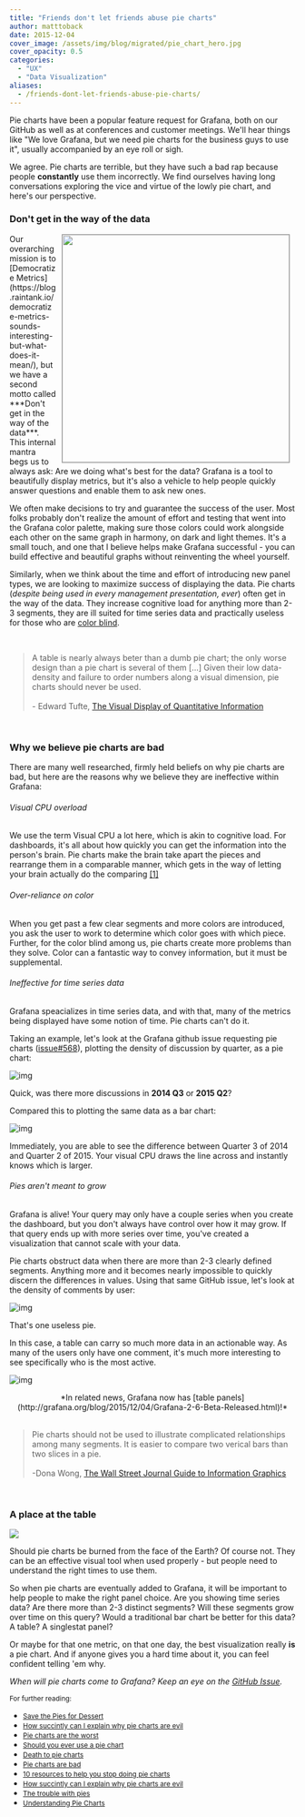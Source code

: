 ```yaml
---
title: "Friends don't let friends abuse pie charts"
author: matttoback
date: 2015-12-04
cover_image: /assets/img/blog/migrated/pie_chart_hero.jpg
cover_opacity: 0.5
categories:
  - "UX"
  - "Data Visualization"
aliases:
  - /friends-dont-let-friends-abuse-pie-charts/
---
```


Pie charts have been a popular feature request for Grafana, both on our GitHub as well as at conferences and customer meetings.  We'll hear things like "We love Grafana, but we need pie charts for the business guys to use it", usually accompanied by an eye roll or sigh.

We agree. Pie charts are terrible, but they have such a bad rap because people **constantly** use them incorrectly. We find ourselves having long conversations exploring the vice and virtue of the lowly pie chart, and here's our perspective.


### Don't get in the way of the data
<img style="border:1px solid #999; margin: 0 10px; padding: 0;" align="right" src="/assets/img/blog/migrated/data_maze.jpg" width="400">
Our overarching mission is to [Democratize Metrics](https://blog.raintank.io/democratize-metrics-sounds-interesting-but-what-does-it-mean/), but we have a second motto called ***Don't get in the way of the data***. This internal mantra begs us to always ask: Are we doing what's best for the data? Grafana is a tool to beautifully display metrics, but it's also a vehicle to help people quickly answer questions and enable them to ask new ones.

We often make decisions to try and guarantee the success of the user. Most folks probably don't realize the amount of effort and testing that went into the Grafana color palette, making sure those colors could work alongside each other on the same graph in harmony, on dark and light themes. It's a small touch, and one that I believe helps make Grafana successful - you can build effective and beautiful graphs without reinventing the wheel yourself.

Similarly, when we think about the time and effort of introducing new panel types, we are looking to maximize success of displaying the data. Pie charts (*despite being used in every management presentation, ever*) often get in the way of the data. They increase cognitive load for anything more than 2-3 segments, they are ill suited for time series data and practically useless for those who are [color blind](http://cheezburger.com/6531448832).

<br>

> A table is nearly always beter than a dumb pie chart; the only worse design than a pie chart is several of them [...] Given their low data-density and failure to order numbers along a visual dimension, pie charts should never be used. <br><br>- Edward Tufte, [The Visual Display of Quantitative Information](https://www.edwardtufte.com/tufte/books_vdqi)

<br>

### Why we believe pie charts are bad

There are many well researched, firmly held beliefs on why pie charts are bad, but here are the reasons why we believe they are ineffective within Grafana:


###### Visual CPU overload
We use the term Visual CPU a lot here, which is akin to cognitive load. For dashboards, it's all about how quickly you can get the information into the person's brain. Pie charts make the brain take apart the pieces and rearrange them in a comparable manner, which gets in the way of letting your brain actually do the comparing  [[1]](http://www.axismaps.com/blog/2008/11/the-trouble-with-pies/)

###### Over-reliance on color
When you get past a few clear segments and more colors are introduced, you ask the user to work to determine which color goes with which piece. Further, for the color blind among us, pie charts create more problems than they solve. Color can a fantastic way to  convey information, but it must be supplemental.

###### Ineffective for time series data
Grafana speacializes in time series data, and with that, many of the metrics being displayed have some notion of time. Pie charts can't do it.

Taking an example, let's look at the Grafana github issue requesting pie charts ([issue#568](https://github.com/grafana/grafana/issues/568)), plotting the density of discussion by quarter, as a pie chart:

![img](/assets/img/blog/migrated/Google-PieChart.png)

Quick, was there more discussions in **2014 Q3** or **2015 Q2**?

Compared this to plotting the same data as a bar chart:

![img](/assets/img/blog/migrated/Google-BarChart-2.png)

Immediately, you are able to see the difference between Quarter 3 of 2014 and Quarter 2 of 2015. Your visual CPU draws the line across and instantly knows which is larger.


###### Pies aren't meant to grow
Grafana is alive! Your query may only have a couple series when you create the dashboard, but you don't always have control over how it may grow. If that query ends up with more series over time, you've created a visualization  that cannot scale with your data.

Pie charts obstruct data when there are more than 2-3 clearly defined segments. Anything more and it becomes nearly impossible to quickly discern the differences in values. Using that same GitHub issue, let's look at the density of comments by user:

![img](/assets/img/blog/migrated/CrazyPie.png)

That's one useless pie.

In this case, a table can carry so much more data in an actionable way. As many of the users only have one comment, it's much more interesting to see specifically who is the most active.


![img](/assets/img/blog/migrated/table-github-1.png)

<center>*In related news, Grafana now has [table panels](http://grafana.org/blog/2015/12/04/Grafana-2-6-Beta-Released.html)!*</center>

<br>

> Pie charts should not be used to illustrate complicated relationships among many segments. It is easier to compare two verical bars than two slices in a pie. <br><br>-Dona Wong, [The Wall Street Journal Guide to Information Graphics](http://www.amazon.com/Street-Journal-Guide-Information-Graphics/dp/0393072959/)

<br>

### A place at the table

![](/assets/img/blog/migrated/PieChart-2.gif)

Should pie charts be burned from the face of the Earth? Of course not. They can be an effective visual tool when used properly - but people need to understand the right times to use them.

So when pie charts are eventually added to Grafana, it will be important to help people to make the right panel choice. Are you showing time series data? Are there more than 2-3 distinct segments? Will these segments grow over time on this query? Would a traditional bar chart be better for this data? A table? A singlestat panel?

Or maybe for that one metric, on that one day, the best visualization really **is** a pie chart. And if anyone gives you a hard time about it, you can feel confident telling 'em why.

*When will pie charts come to Grafana? Keep an eye on the [GitHub Issue](https://github.com/grafana/grafana/issues/568).*

<span style="font-size: 85%;">For further reading:</span>

 - <span style="font-size: 85%;">[Save the Pies for Dessert](http://www.perceptualedge.com/articles/08-21-07.pdf)</span>
 - <span style="font-size: 85%;">[How succintly can I explain why pie charts are evil](http://www.gilliganondata.com/index.php/2009/12/02/how-succinctly-can-i-explain-why-pie-charts-are-evil/)</span>
 - <span style="font-size: 85%;">[Pie charts are the worst](http://www.businessinsider.com/pie-charts-are-the-worst-2013-6)</span>
 - <span style="font-size: 85%;">[Should you ever use a pie chart](http://priceonomics.com/should-you-ever-use-a-pie-chart/)</span>
 - <span style="font-size: 85%;">[Death to pie charts](http://www.storytellingwithdata.com/blog/2011/07/death-to-pie-charts)</span>
 - <span style="font-size: 85%;">[Pie charts are bad](https://www.stevefenton.co.uk/2009/04/pie-charts-are-bad/)</span>
 - <span style="font-size: 85%;">[10 resources to help you stop doing pie charts](http://www.datasciencecentral.com/profiles/blogs/10-resources-to-help-you-stop-doing-pie-charts)</span>
 - <span style="font-size: 85%;">[How succintly can I explain why pie charts are evil](http://www.gilliganondata.com/index.php/2009/12/02/how-succinctly-can-i-explain-why-pie-charts-are-evil/)</span>
 - <span style="font-size: 85%;">[The trouble with pies](http://www.axismaps.com/blog/2008/11/the-trouble-with-pies/)</span>
 - <span style="font-size: 85%;">[Understanding Pie Charts](https://eagereyes.org/techniques/pie-charts)</span>


